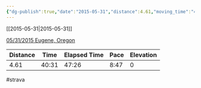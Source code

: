 ```yaml
---
{"dg-publish":true,"date":"2015-05-31","distance":4.61,"moving_time":"40:31","elapsed_time":"47:26","pace":"8:47","total_elevation_gain":0,"url":"https://www.strava.com/activities/323628619","permalink":"/01-personal/strava/2015-05-31-05-31-2015-eugene-oregon/","dgPassFrontmatter":true}
---
```



[[2015-05-31\|2015-05-31]]

[05/31/2015 Eugene, Oregon](https://www.strava.com/activities/323628619)

| Distance | Time  | Elapsed Time | Pace | Elevation |
| -------- | ----- | ------------ | ---- | --------- |
| 4.61     | 40:31 | 47:26        | 8:47 | 0         |




#strava
